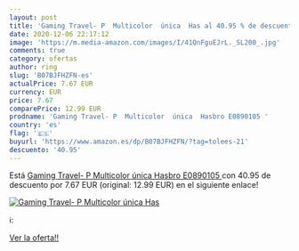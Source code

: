 ```yaml
---
layout: post
title: 'Gaming Travel- P  Multicolor  única  Has al 40.95 % de descuento'
date: 2020-12-06 22:17:12
image: 'https://m.media-amazon.com/images/I/41QnFguEJrL._SL200_.jpg'
comments: true
category: ofertas
author: ring
slug: 'B07BJFHZFN-es'
actualPrice: 7.67 EUR
currency: EUR
price: 7.67
comparePrice: 12.99 EUR
prodname: 'Gaming Travel- P  Multicolor  única  Hasbro E0890105 '
country: 'es'
flag: '🇪🇸'
buyurl: 'https://www.amazon.es/dp/B07BJFHZFN/?tag=tolees-21'
descuento: '40.95'
---
```


Está [Gaming Travel- P  Multicolor  única  Hasbro E0890105 ](https://www.amazon.es/dp/B07BJFHZFN/?tag=tolees-21) con 40.95 de descuento por 7.67 EUR (original: 12.99 EUR) en el siguiente enlace!

[![Gaming Travel- P  Multicolor  única  Has](https://m.media-amazon.com/images/I/41QnFguEJrL._SL200_.jpg)](https://www.amazon.es/dp/B07BJFHZFN/?tag=tolees-21)

ℹ️:


[Ver la oferta!!](https://www.amazon.es/dp/B07BJFHZFN/?tag=tolees-21)
